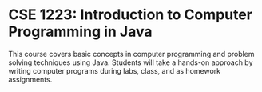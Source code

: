 # CSE 1223: Introduction to Computer Programming in Java

This course covers basic concepts in computer programming and problem solving techniques using Java. Students will take a hands-on approach by writing computer programs during labs, class, and as homework assignments.
